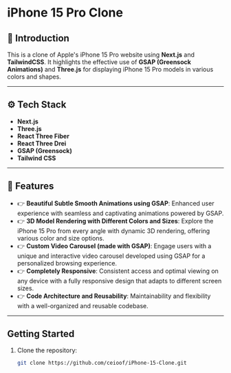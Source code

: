 # iPhone 15 Pro Clone

## 🤖 Introduction

This is a clone of Apple's iPhone 15 Pro website using **Next.js** and **TailwindCSS**. It highlights the effective use of **GSAP (Greensock Animations)** and **Three.js** for displaying iPhone 15 Pro models in various colors and shapes.

---

## ⚙️ Tech Stack

- **Next.js**
- **Three.js**
- **React Three Fiber**
- **React Three Drei**
- **GSAP (Greensock)**
- **Tailwind CSS**

---

## 🔋 Features

- 👉 **Beautiful Subtle Smooth Animations using GSAP**: Enhanced user experience with seamless and captivating animations powered by GSAP.
- 👉 **3D Model Rendering with Different Colors and Sizes**: Explore the iPhone 15 Pro from every angle with dynamic 3D rendering, offering various color and size options.
- 👉 **Custom Video Carousel (made with GSAP)**: Engage users with a unique and interactive video carousel developed using GSAP for a personalized browsing experience.
- 👉 **Completely Responsive**: Consistent access and optimal viewing on any device with a fully responsive design that adapts to different screen sizes.
- 👉 **Code Architecture and Reusability**: Maintainability and flexibility with a well-organized and reusable codebase.

---

## Getting Started

1. Clone the repository:
   ```bash
   git clone https://github.com/ceioof/iPhone-15-Clone.git
   ```
